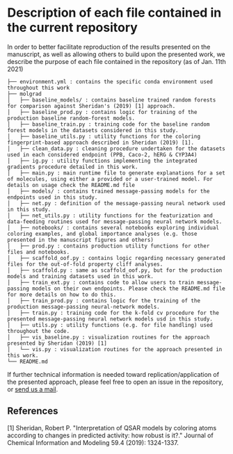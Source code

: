# Description of each file contained in the current repository

In order to better facilitate reproduction of the results presented on the manuscript, as well as allowing others to build upon the presented work, we describe the purpose of each file contained in the repository (as of Jan. 11th 2021)


```
├── environment.yml : contains the specific conda environment used throughout this work 
├── molgrad
│   ├── baseline_models/ : contains baseline trained random forests for comparison against Sheridan's (2019) [1] approach.
│   ├── baseline_prod.py : contains logic for training of the production baseline random-forest models.  
│   ├── baseline_train.py : training code for the baseline random forest models in the datasets considered in this study.
│   ├── baseline_utils.py : utility functions for the coloring fingerprint-based approach described in Sheridan (2019) [1].
│   ├── clean_data.py : cleaning procedure undertaken for the datasets used in each considered endpoint (PPB, Caco-2, hERG & CYP3A4)
│   ├── ig.py : utility functions implementing the integrated gradients procedure detailed in this work.
│   ├── main.py : main runtime file to generate explanations for a set of molecules, using either a provided or a user-trained model. For details on usage check the README.md file
│   ├── models/ : contains trained message-passing models for the endpoints used in this study.
│   ├── net.py : definition of the message-passing neural network used in this study.
│   ├── net_utils.py : utility functions for the featurization and data-feeding routines used for message-passing neural network models.
│   ├── notebooks/ : contains several notebooks exploring individual coloring examples, and global importance analyses (e.g. those presented in the manuscript figures and others)
│   ├── prod.py : contains production utility functions for other files and notebooks.
│   ├── scaffold_oof.py : contains logic regarding necessary generated files for the out-of-fold property cliff analyses.
│   ├── scaffold.py : same as scaffold_oof.py, but for the production models and training datasets used in this work.
│   ├── train_ext.py : contains code to allow users to train message-passing models on their own endpoints. Please check the README.md file for more details on how to do this.
│   ├── train_prod.py : contains logic for the training of the production message-passing neural-network models.
│   ├── train.py : training code for the k-fold cv procedure for the presented message-passing neural network models usd in this study.
│   ├── utils.py : utility functions (e.g. for file handling) used throughout the code.
│   ├── vis_baseline.py : visualization routines for the approach presented by Sheridan (2019) [1]
│   └── vis.py : visualization routines for the approach presented in this work.
└── README.md

```

If further technical information is needed toward replication/application of the presented approach, please feel free to open an issue in the repository, or [send us a mail](mailto:jose.jimenez@rethink.ethz.ch).

## References

[1] Sheridan, Robert P. "Interpretation of QSAR models by coloring atoms according to changes in predicted activity: how robust is it?." Journal of Chemical Information and Modeling 59.4 (2019): 1324-1337.
